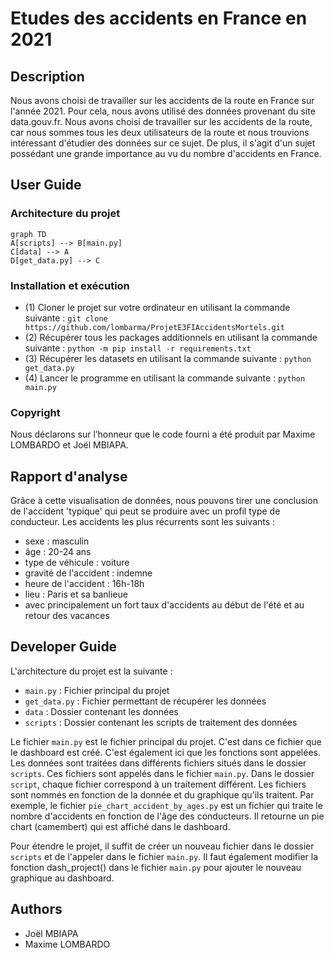 # Etudes des accidents en France en 2021

## Description
Nous avons choisi de travailler sur les accidents de la route en France sur l'année 2021. Pour cela, nous avons utilisé
des données provenant du site data.gouv.fr. Nous avons choisi de travailler sur les accidents de la route, car nous
sommes tous les deux utilisateurs de la route et nous trouvions intéressant d'étudier des données sur ce sujet. De plus,
il s'agit d'un sujet possédant une grande importance au vu du nombre d'accidents en France.

## User Guide

### Architecture du projet
```mermaid
graph TD
A[scripts] --> B[main.py]
C[data] --> A
D[get_data.py] --> C
```

### Installation et exécution
- (1) Cloner le projet sur votre ordinateur en utilisant la commande suivante : `git clone https://github.com/lombarma/ProjetE3FIAccidentsMortels.git`
- (2) Récupérer tous les packages additionnels en utilisant la commande suivante : `python -m pip install -r requirements.txt`
- (3) Récupérer les datasets en utilisant la commande suivante : `python get_data.py`
- (4) Lancer le programme en utilisant la commande suivante : `python main.py`

### Copyright
Nous déclarons sur l’honneur que le code fourni a été produit par Maxime LOMBARDO et Joël MBIAPA.


## Rapport d'analyse
Grâce à cette visualisation de données, nous pouvons tirer une conclusion de l'accident 'typique' qui peut se produire
avec un profil type de conducteur. Les accidents les plus récurrents sont les suivants :
- sexe : masculin
- âge : 20-24 ans
- type de véhicule : voiture
- gravité de l'accident : indemne
- heure de l'accident : 16h-18h
- lieu : Paris et sa banlieue
- avec principalement un fort taux d'accidents au début de l'été et au retour des vacances


## Developer Guide
L'architecture du projet est la suivante :
- `main.py` : Fichier principal du projet
- `get_data.py` : Fichier permettant de récupérer les données
- `data` : Dossier contenant les données
- `scripts` : Dossier contenant les scripts de traitement des données

Le fichier `main.py` est le fichier principal du projet. C'est dans ce fichier que le dashboard est créé.
C'est également ici que les fonctions sont appelées. Les données sont traitées dans différents fichiers
situés dans le dossier `scripts`. Ces fichiers sont appelés dans le fichier `main.py`. Dans le dossier `script`,
chaque fichier correspond à un traitement différent. Les fichiers sont nommés en fonction de la donnée et du graphique
qu'ils traitent. Par exemple, le fichier `pie_chart_accident_by_ages.py` est un fichier qui traite le nombre d'accidents
en fonction de l'âge des conducteurs. Il retourne un pie chart (camembert) qui est affiché dans le dashboard.

Pour étendre le projet, il suffit de créer un nouveau fichier dans le dossier `scripts` et de l'appeler dans le fichier `main.py`.
Il faut également modifier la fonction dash_project() dans le fichier `main.py` pour ajouter le nouveau graphique au dashboard.

## Authors
- Joël MBIAPA
- Maxime LOMBARDO

